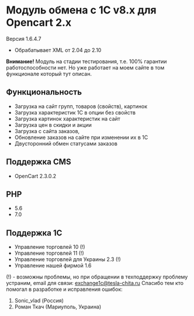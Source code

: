# Модуль обмена с 1С v8.x для Opencart 2.x

Версия 1.6.4.7

* Обрабатывает XML от 2.04 до 2.10

**Внимание!**
Модуль на стадии тестирования, т.е. 100% гарантии работоспособности нет.
Но уже работает на моем сайте в том функционале который тут описан.

## Функциональность

* Загрузка на сайт групп, товаров (свойств), картинок
* Загрузка характеристик 1С в опции без свойств
* Загрузка картинок характеристик на сайт
* Загрузка цен в скидки и акции
* Загрузка с сайта заказов,
* Обновление заказов на сайте при изменении их в 1С
* Двусторонний обмен статусами заказов

## Поддержка CMS

* OpenCart 2.3.0.2

## PHP

* 5.6
* 7.0

## Поддержка 1С

* Управление торговлей 10 (!)
* Управление торговлей 11 (!)
* Управление торговлей для Украины 2.3 (!)
* Управление нашей фирмой 1.6

(!) - возможны проблемы, но при обращении в техподдержку проблему устраним, email для связи: exchange1c@tesla-chita.ru
Спасибо тем кто помогал в разработке и исправления ошибок:

1. Sonic_vlad (Россия)
2. Роман Ткач (Мариуполь, Украина)
